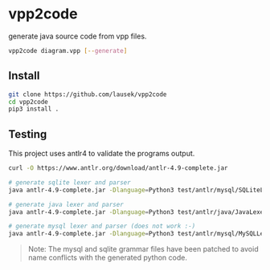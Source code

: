# vpp2code

generate java source code from vpp files.

``` bash
vpp2code diagram.vpp [--generate]
```

## Install

``` bash
git clone https://github.com/lausek/vpp2code
cd vpp2code
pip3 install .
```

## Testing

This project uses antlr4 to validate the programs output.

``` bash
curl -O https://www.antlr.org/download/antlr-4.9-complete.jar

# generate sqlite lexer and parser
java antlr-4.9-complete.jar -Dlanguage=Python3 test/antlr/mysql/SQLiteLexer.g4 test/antlr/mysql/SQLiteParser.g4

# generate java lexer and parser
java antlr-4.9-complete.jar -Dlanguage=Python3 test/antlr/java/JavaLexer.g4 test/antlr/java/JavaParser.g4

# generate mysql lexer and parser (does not work :-)
java antlr-4.9-complete.jar -Dlanguage=Python3 test/antlr/mysql/MySQLLexer.g4 test/antlr/mysql/MySQLParser.g4
```

> Note: The mysql and sqlite grammar files have been patched to avoid name conflicts with the generated python code.
